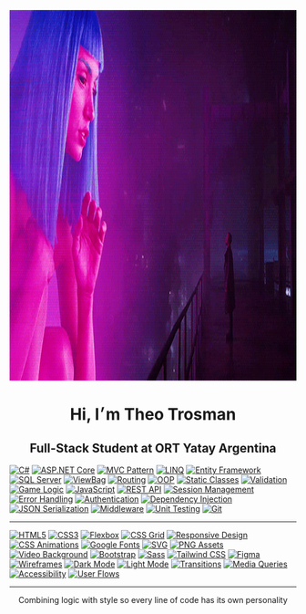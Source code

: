 <p align="center">
  <img src="c87ffbfdaade272b84e5a5f515c93436.gif" width="900" height="650" alt="ascii banner"/>
</p>

<h1 align="center">Hi, I׳m Theo Trosman</h1>
<h2 align="center">Full-Stack Student at ORT Yatay Argentina</h2> 

[![C#](https://img.shields.io/badge/C%23-1C1C1E?style=for-the-badge&logo=csharp&logoColor=CFCFD1)]() 
[![ASP.NET Core](https://img.shields.io/badge/ASP.NET%20Core-1C1C1E?style=for-the-badge&logo=dotnet&logoColor=CFCFD1)]() 
[![MVC Pattern](https://img.shields.io/badge/MVC-1C1C1E?style=for-the-badge&logo=visualstudiocode&logoColor=CFCFD1)]() 
[![LINQ](https://img.shields.io/badge/LINQ-1C1C1E?style=for-the-badge&logo=codewars&logoColor=CFCFD1)]() 
[![Entity Framework](https://img.shields.io/badge/Entity%20Framework-1C1C1E?style=for-the-badge&logo=dotnet&logoColor=CFCFD1)]() 
[![SQL Server](https://img.shields.io/badge/SQL%20Server-1C1C1E?style=for-the-badge&logo=microsoftsqlserver&logoColor=CFCFD1)]() 
[![ViewBag](https://img.shields.io/badge/ViewBag-1C1C1E?style=for-the-badge&logo=data&logoColor=CFCFD1)]() 
[![Routing](https://img.shields.io/badge/Routing-1C1C1E?style=for-the-badge&logo=github&logoColor=CFCFD1)]() 
[![OOP](https://img.shields.io/badge/OOP-1C1C1E?style=for-the-badge&logo=abstract&logoColor=CFCFD1)]() 
[![Static Classes](https://img.shields.io/badge/Static%20Classes-1C1C1E?style=for-the-badge&logo=circle&logoColor=CFCFD1)]() 
[![Validation](https://img.shields.io/badge/Validation-1C1C1E?style=for-the-badge&logo=check&logoColor=CFCFD1)]() 
[![Game Logic](https://img.shields.io/badge/Game%20Logic-1C1C1E?style=for-the-badge&logo=joystick&logoColor=CFCFD1)]() 
[![JavaScript](https://img.shields.io/badge/JavaScript-1C1C1E?style=for-the-badge&logo=javascript&logoColor=CFCFD1)]() 
[![REST API](https://img.shields.io/badge/REST%20API-1C1C1E?style=for-the-badge&logo=cloud&logoColor=CFCFD1)]() 
[![Session Management](https://img.shields.io/badge/Session%20Management-1C1C1E?style=for-the-badge&logo=session&logoColor=CFCFD1)]() 
[![Error Handling](https://img.shields.io/badge/Error%20Handling-1C1C1E?style=for-the-badge&logo=bug&logoColor=CFCFD1)]() 
[![Authentication](https://img.shields.io/badge/Authentication-1C1C1E?style=for-the-badge&logo=unlock&logoColor=CFCFD1)]() 
[![Dependency Injection](https://img.shields.io/badge/Dependency%20Injection-1C1C1E?style=for-the-badge&logo=syringe&logoColor=CFCFD1)]() 
[![JSON Serialization](https://img.shields.io/badge/JSON%20Serialization-1C1C1E?style=for-the-badge&logo=json&logoColor=CFCFD1)]() 
[![Middleware](https://img.shields.io/badge/Middleware-1C1C1E?style=for-the-badge&logo=microsoft&logoColor=CFCFD1)]() 
[![Unit Testing](https://img.shields.io/badge/Unit%20Testing-1C1C1E?style=for-the-badge&logo=testtube&logoColor=CFCFD1)]() 
[![Git](https://img.shields.io/badge/Git-1C1C1E?style=for-the-badge&logo=git&logoColor=CFCFD1)]()

---

[![HTML5](https://img.shields.io/badge/HTML5-1C1C1E?style=for-the-badge&logo=html5&logoColor=CFCFD1)]() 
[![CSS3](https://img.shields.io/badge/CSS3-1C1C1E?style=for-the-badge&logo=css3&logoColor=CFCFD1)]() 
[![Flexbox](https://img.shields.io/badge/Flexbox-1C1C1E?style=for-the-badge&logo=css3&logoColor=CFCFD1)]() 
[![CSS Grid](https://img.shields.io/badge/CSS%20Grid-1C1C1E?style=for-the-badge&logo=csswizardry&logoColor=CFCFD1)]() 
[![Responsive Design](https://img.shields.io/badge/Responsive%20Design-1C1C1E?style=for-the-badge&logo=responsive&logoColor=CFCFD1)]() 
[![CSS Animations](https://img.shields.io/badge/CSS%20Animations-1C1C1E?style=for-the-badge&logo=css3&logoColor=CFCFD1)]() 
[![Google Fonts](https://img.shields.io/badge/Google%20Fonts-1C1C1E?style=for-the-badge&logo=google&logoColor=CFCFD1)]() 
[![SVG](https://img.shields.io/badge/SVG-1C1C1E?style=for-the-badge&logo=svg&logoColor=CFCFD1)]() 
[![PNG Assets](https://img.shields.io/badge/PNG-1C1C1E?style=for-the-badge&logo=file-image&logoColor=CFCFD1)]() 
[![Video Background](https://img.shields.io/badge/Video%20Background-1C1C1E?style=for-the-badge&logo=video&logoColor=CFCFD1)]() 
[![Bootstrap](https://img.shields.io/badge/Bootstrap-1C1C1E?style=for-the-badge&logo=bootstrap&logoColor=CFCFD1)]() 
[![Sass](https://img.shields.io/badge/Sass-1C1C1E?style=for-the-badge&logo=sass&logoColor=CFCFD1)]() 
[![Tailwind CSS](https://img.shields.io/badge/TailwindCSS-1C1C1E?style=for-the-badge&logo=tailwindcss&logoColor=CFCFD1)]() 
[![Figma](https://img.shields.io/badge/Figma-1C1C1E?style=for-the-badge&logo=figma&logoColor=CFCFD1)]() 
[![Wireframes](https://img.shields.io/badge/Wireframes-1C1C1E?style=for-the-badge&logo=simpleicons&logoColor=CFCFD1)]() 
[![Dark Mode](https://img.shields.io/badge/Dark%20Mode-1C1C1E?style=for-the-badge&logo=moon&logoColor=CFCFD1)]() 
[![Light Mode](https://img.shields.io/badge/Light%20Mode-1C1C1E?style=for-the-badge&logo=sun&logoColor=CFCFD1)]() 
[![Transitions](https://img.shields.io/badge/Transitions-1C1C1E?style=for-the-badge&logo=transition&logoColor=CFCFD1)]() 
[![Media Queries](https://img.shields.io/badge/Media%20Queries-1C1C1E?style=for-the-badge&logo=css3&logoColor=CFCFD1)]() 
[![Accessibility](https://img.shields.io/badge/Accessibility-1C1C1E?style=for-the-badge&logo=accessibility&logoColor=CFCFD1)]() 
[![User Flows](https://img.shields.io/badge/User%20Flows-1C1C1E?style=for-the-badge&logo=user&logoColor=CFCFD1)]() 

---

<p align="center">
Combining logic with style so every line of code has its own personality
</p>
